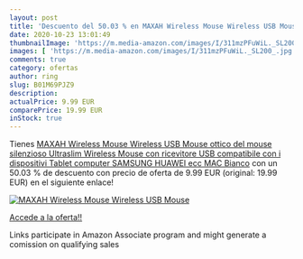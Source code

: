 ```yaml
---
layout: post
title: 'Descuento del 50.03 % en MAXAH Wireless Mouse Wireless USB Mouse '
date: 2020-10-23 13:01:49
thumbnailImage: 'https://m.media-amazon.com/images/I/311mzPFuWiL._SL200_.jpg'
images: [ 'https://m.media-amazon.com/images/I/311mzPFuWiL._SL200_.jpg' ]
comments: true
category: ofertas
author: ring
slug: B01M69PJZ9
description:
actualPrice: 9.99 EUR
comparePrice: 19.99 EUR
inStock: true
---
```


Tienes [MAXAH Wireless Mouse Wireless USB Mouse ottico del mouse silenzioso Ultraslim Wireless Mouse con ricevitore USB compatibile con i dispositivi Tablet computer SAMSUNG HUAWEI ecc MAC Bianco](https://www.amazon.it/dp/B01M69PJZ9/?tag=tolees00-21) con un 50.03 % de descuento con precio de oferta de 9.99 EUR (original: 19.99 EUR) en el siguiente enlace!

[![MAXAH Wireless Mouse Wireless USB Mouse ](https://m.media-amazon.com/images/I/311mzPFuWiL._SL200_.jpg)](https://www.amazon.it/dp/B01M69PJZ9/?tag=tolees00-21)

[Accede a la oferta!!](https://www.amazon.it/dp/B01M69PJZ9/?tag=tolees00-21)

Links participate in Amazon Associate program and might generate a comission on qualifying sales


